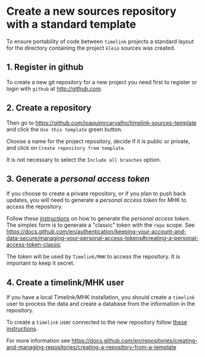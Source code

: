 # Create a new sources repository with a standard template

To ensure portability of code between `timelink` projects a standard
layout for the directory containing the project `kleio` sources was
created.

## 1. Register in github
To create a new git repository for a new project you 
need first to register or login  with `github` at http://github.com.

## 2. Create a repository
Then go to https://github.com/joaquimrcarvalho/timelink-sources-template 
and click the `Use this template` green button. 

Choose a name for the project repository, decide if it is public or private,  and click on `Create repository from template`. 

It is not
necessary to select the `Include all branches` option.

## 3. Generate a _personal access token_  

If you choose to create a private repository, or if you plan to push back updates,  you will need to
generate a _personal access token_ for MHK to access the repository.

Follow these [instructions](https://docs.github.com/en/authentication/keeping-your-account-and-data-secure/creating-a-personal-access-token) on how to generate the _personal access token_.  The simples form is to generate a "classic" token with the `repo` scope. See https://docs.github.com/en/authentication/keeping-your-account-and-data-secure/managing-your-personal-access-tokens#creating-a-personal-access-token-classic 

The token will be used by `Timelink/MHK` to access the repository. It is important to keep it secret.

## 4. Create a timelink/MHK user

If you have a local Timelink/MHK installation, you should create a `timelink` user
to process the data and create a database from the information in the repository.

To create a `timelink` user connected to the new repository follow 
[these instructions](new_user_sources_in_git.md).

For more information see https://docs.github.com/en/repositories/creating-and-managing-repositories/creating-a-repository-from-a-template

